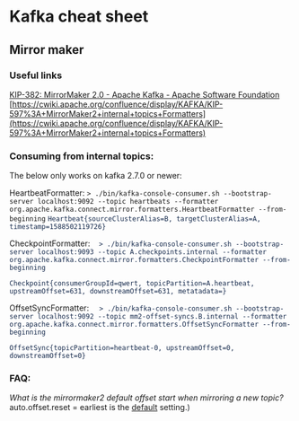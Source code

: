 # Kafka cheat sheet

## Mirror maker

### Useful links

[KIP-382: MirrorMaker 2.0 - Apache Kafka - Apache Software Foundation](https://cwiki.apache.org/confluence/display/KAFKA/KIP-382%3A+MirrorMaker+2.0#KIP382:MirrorMaker2.0-InternalTopics)
[https://cwiki.apache.org/confluence/display/KAFKA/KIP-597%3A+MirrorMaker2+internal+topics+Formatters](https://cwiki.apache.org/confluence/display/KAFKA/KIP-597%3A+MirrorMaker2+internal+topics+Formatters)

### Consuming from internal topics:

The below only works on kafka 2.7.0 or newer:

HeartbeatFormatter: `> ./bin/kafka-console-consumer.sh --bootstrap-server localhost:9092 --topic heartbeats --formatter org.apache.kafka.connect.mirror.formatters.HeartbeatFormatter --from-beginning`
<span class="colour" style="color:rgb(23, 43, 77)">`Heartbeat{sourceClusterAlias=B, targetClusterAlias=A, timestamp=1588502119726}`</span>

CheckpointFormatter:
<span class="colour" style="color:rgb(23, 43, 77)">   `> ./bin/kafka-console-consumer.sh --bootstrap-server localhost:9093 --topic A.checkpoints.internal --formatter org.apache.kafka.connect.mirror.formatters.CheckpointFormatter --from-beginning`</span>

<span class="colour" style="color:rgb(23, 43, 77)">`Checkpoint{consumerGroupId=qwert, topicPartition=A.heartbeat, upstreamOffset=631, downstreamOffset=631, metatadata=}`</span>

OffsetSyncFormatter:
<span class="colour" style="color:rgb(23, 43, 77)">`  > ./bin/kafka-console-consumer.sh --bootstrap-server localhost:9092 --topic mm2-offset-syncs.B.internal --formatter org.apache.kafka.connect.mirror.formatters.OffsetSyncFormatter --from-beginning`</span>

<span class="colour" style="color:rgb(23, 43, 77)">`OffsetSync{topicPartition=heartbeat-0, upstreamOffset=0, downstreamOffset=0}`</span>
<br>
### FAQ:

*What is the mirrormaker2 default offset start when mirroring a new topic?*
<span class="colour" style="color:var(--color-prettylights-syntax-string)">auto.offset.reset = earliest is the </span>[default](https://github.com/apache/kafka/blob/d63eaaaa0181bb7b9b4f5ed088abc00d7b32aeb0/connect/mirror/src/main/java/org/apache/kafka/connect/mirror/MirrorConnectorConfig.java#L233) <span class="colour" style="color:var(--color-prettylights-syntax-string)">setting.</span><span class="colour" style="color:rgb(36, 41, 46)">)</span>